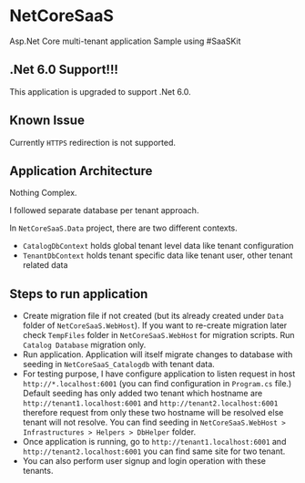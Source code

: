 # NetCoreSaaS
Asp.Net Core multi-tenant application Sample using #SaaSKit

## .Net 6.0 Support!!!
This application is upgraded to support .Net 6.0.

## Known Issue
Currently `HTTPS` redirection is not supported.

## Application Architecture
Nothing Complex.

I followed separate database per tenant approach.

In `NetCoreSaaS.Data` project, there are two different contexts. 
+ `CatalogDbContext` holds global tenant level data like tenant configuration
+ `TenantDbContext` holds tenant specific data like tenant user, other tenant related data

## Steps to run application
+ Create migration file if not created (but its already created under `Data` folder of `NetCoreSaaS.WebHost`). If you want to re-create migration later check `TempFiles` folder in `NetCoreSaaS.WebHost` for migration scripts. Run `Catalog Database` migration only.
+ Run application. Application will itself migrate changes to database with seeding in `NetCoreSaaS_Catalogdb` with tenant data.
+ For testing purpose, I have configure application to listen request in host `http://*.localhost:6001` (you can find configuration in `Program.cs` file.) Default seeding has only added two tenant which hostname are `http://tenant1.localhost:6001` and `http://tenant2.localhost:6001`  therefore request from only these two hostname will be resolved else tenant will not resolve. You can find seeding in `NetCoreSaaS.WebHost > Infrastructures > Helpers > DbHelper` folder.
+ Once application is running, go to `http://tenant1.localhost:6001` and `http://tenant2.localhost:6001` you can find same site for two tenant.
+ You can also perform user signup and login operation with these tenants.
